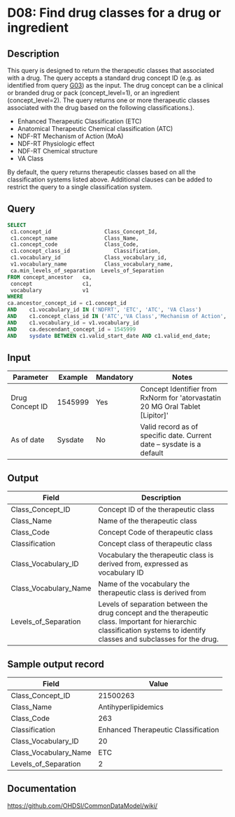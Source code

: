 # D08: Find drug classes for a drug or ingredient

## Description
This query is designed to return the therapeutic classes that associated with a drug. The query accepts a standard drug concept ID (e.g. as identified from query  [G03](http://vocabqueries.omop.org/general-queries/g3)) as the input. The drug concept can be a clinical or branded drug or pack (concept_level=1), or an ingredient (concept_level=2). The query returns one or more therapeutic classes associated with the drug based on the following classifications.).

- Enhanced Therapeutic Classification (ETC)
- Anatomical Therapeutic Chemical classification (ATC)
- NDF-RT Mechanism of Action (MoA)
- NDF-RT Physiologic effect
- NDF-RT Chemical structure
- VA Class

By default, the query returns therapeutic classes based on all the classification systems listed above. Additional clauses can be added to restrict the query to a single classification system.

## Query
```sql
SELECT
 c1.concept_id                 Class_Concept_Id,
 c1.concept_name               Class_Name,
 c1.concept_code               Class_Code,
 c1.concept_class_id              Classification,
 c1.vocabulary_id              Class_vocabulary_id,
 v1.vocabulary_name            Class_vocabulary_name,
 ca.min_levels_of_separation  Levels_of_Separation
FROM concept_ancestor   ca,
 concept                c1,
 vocabulary             v1
WHERE
ca.ancestor_concept_id = c1.concept_id
AND    c1.vocabulary_id IN ('NDFRT', 'ETC', 'ATC', 'VA Class')
AND    c1.concept_class_id IN ('ATC','VA Class','Mechanism of Action','Chemical Structure','ETC','Physiologic Effect')
AND    c1.vocabulary_id = v1.vocabulary_id
AND    ca.descendant_concept_id = 1545999
AND    sysdate BETWEEN c1.valid_start_date AND c1.valid_end_date;
```



## Input

| Parameter |  Example |  Mandatory |  Notes |
| --- | --- | --- | --- |
|   Drug Concept ID |  1545999 |  Yes | Concept Identifier from RxNorm for 'atorvastatin 20 MG Oral Tablet [Lipitor]' |
|  As of date |  Sysdate |  No | Valid record as of specific date. Current date – sysdate is a default |

## Output

|  Field |  Description |
| --- | --- |
|  Class_Concept_ID |  Concept ID of the therapeutic class |
|  Class_Name |  Name of the therapeutic class |
|  Class_Code |  Concept Code of therapeutic class |
|  Classification |  Concept class of therapeutic class |
|  Class_Vocabulary_ID |  Vocabulary the therapeutic class is derived from, expressed as vocabulary ID |
|  Class_Vocabulary_Name |  Name of the vocabulary the therapeutic class is derived from |
|  Levels_of_Separation |  Levels of separation between the drug concept and the therapeutic class. Important for hierarchic classification systems to identify classes and subclasses for the drug. |

## Sample output record

|  Field |  Value |
| --- | --- |
|  Class_Concept_ID |  21500263 |
|  Class_Name |  Antihyperlipidemics |
|  Class_Code |  263 |
|  Classification |  Enhanced Therapeutic Classification |
|  Class_Vocabulary_ID |  20 |
|  Class_Vocabulary_Name |  ETC |
|  Levels_of_Separation |  2 |



## Documentation
https://github.com/OHDSI/CommonDataModel/wiki/
